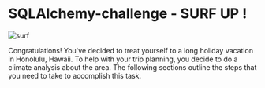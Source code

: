 # SQLAlchemy-challenge - SURF UP !
![surf](https://cdn.hovia.com/app/uploads/retro-surf-mural-wallpaper-Plain.jpg)

Congratulations! You've decided to treat yourself to a long holiday vacation in Honolulu, Hawaii. To help with your trip planning, you decide to do a climate analysis about the area. The following sections outline the steps that you need to take to accomplish this task.
